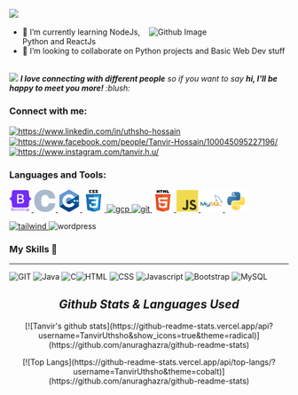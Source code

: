 <!--**TanvirUthsho/TanvirUthsho** is a ✨ _special_ ✨ repository because its `README.md` (this file) appears on your GitHub profile.

<p align="right"> <img src="https://komarev.com/ghpvc/?username=TanvirUthsho" alt="TanvirUthsho Profile visits" /></p>
![](https://raw.githubusercontent.com/halfrost/halfrost/master/icons/header_.png)
<img src="https://raw.githubusercontent.com/media/fullstack.jpg" width="100%">

<h2 align="center">I'm Tanvir Hossain Uthsho <img src="https://raw.githubusercontent.com/ABSphreak/ABSphreak/master/gifs/Hi.gif" width="30px"><img src="https://raw.githubusercontent.com/ABSphreak/ABSphreak/master/gifs/Hi.gif" width="30px"></h2>

<h3 align="center">I'm a Software and Full Stack Web Developer</h3>
<h1 align="center">You never know how strong are you until being strong is the only choice you have</h1>

![age](https://img.shields.io/badge/age-23-blue)
![focus](https://img.shields.io/badge/focus-FullStack-brightgreen)
<!-- Profile View Count and GitStats -->
![](https://komarev.com/ghpvc/?username=TanvirUthsho&style=plastic&color=ff69b4)

<img width="50%" align="right" alt="Github Image" src="https://raw.githubusercontent.com/onimur/.github/master/.resources/git-header.svg" />

- 🌱 I’m currently learning NodeJs, Python and ReactJs
- 👯 I’m looking to collaborate on Python projects and Basic Web Dev stuff
<br>
<img src="https://media.giphy.com/media/LnQjpWaON8nhr21vNW/giphy.gif" width="40"> <em><b>I love connecting with different people</b> so if you want to say <b>hi, I'll be happy to meet you more!</b> :blush:</em>

<!-- ===================
========================== -->
<h3 align="left">Connect with me:</h3>
<p align="left">
<a href="https://www.linkedin.com/in/uthsho-hossain" target="blank"><img align="center" src="https://cdn.jsdelivr.net/npm/simple-icons@3.0.1/icons/linkedin.svg" alt="https://www.linkedin.com/in/uthsho-hossain" height="30" width="40" /></a>
<a href="https://fb.com/people/Tanvir-Hossain/100045095227196/" target="blank"><img align="center" src="https://cdn.jsdelivr.net/npm/simple-icons@3.0.1/icons/facebook.svg" alt="https://www.facebook.com/people/Tanvir-Hossain/100045095227196/" height="30" width="40" /></a>
<a href="https://instagram.com/tanvir.h.u/" target="blank"><img align="center" src="https://cdn.jsdelivr.net/npm/simple-icons@3.0.1/icons/instagram.svg" alt="https://www.instagram.com/tanvir.h.u/" height="30" width="40" /></a>
</p>

<h3 align="left">Languages and Tools:</h3>
<p align="left"> <a href="https://getbootstrap.com" target="_blank"> <img src="https://raw.githubusercontent.com/devicons/devicon/master/icons/bootstrap/bootstrap-plain-wordmark.svg" alt="bootstrap" width="40" height="40"/> </a> <a href="https://www.cprogramming.com/" target="_blank"> <img src="https://raw.githubusercontent.com/devicons/devicon/master/icons/c/c-original.svg" alt="c" width="40" height="40"/> </a> <a href="https://www.w3schools.com/cpp/" target="_blank"> <img src="https://raw.githubusercontent.com/devicons/devicon/master/icons/cplusplus/cplusplus-original.svg" alt="cplusplus" width="40" height="40"/> </a> <a href="https://www.w3schools.com/css/" target="_blank"> <img src="https://raw.githubusercontent.com/devicons/devicon/master/icons/css3/css3-original-wordmark.svg" alt="css3" width="40" height="40"/> </a> <a href="https://cloud.google.com" target="_blank"> <img src="https://www.vectorlogo.zone/logos/google_cloud/google_cloud-icon.svg" alt="gcp" width="40" height="40"/> </a> <a href="https://git-scm.com/" target="_blank"> <img src="https://www.vectorlogo.zone/logos/git-scm/git-scm-icon.svg" alt="git" width="40" height="40"/> </a> <a href="https://www.w3.org/html/" target="_blank"> <img src="https://raw.githubusercontent.com/devicons/devicon/master/icons/html5/html5-original-wordmark.svg" alt="html5" width="40" height="40"/> </a> <a href="https://developer.mozilla.org/en-US/docs/Web/JavaScript" target="_blank"> <img src="https://raw.githubusercontent.com/devicons/devicon/master/icons/javascript/javascript-original.svg" alt="javascript" width="40" height="40"/> </a> <a href="https://www.mysql.com/" target="_blank"> <img src="https://raw.githubusercontent.com/devicons/devicon/master/icons/mysql/mysql-original-wordmark.svg" alt="mysql" width="40" height="40"/> </a> <a href="https://www.python.org" target="_blank"> <img src="https://raw.githubusercontent.com/devicons/devicon/master/icons/python/python-original.svg" alt="python" width="40" height="40"/> </a> </p>
<a href="https://tailwindcss.com/" target="_blank"> <img src="https://www.vectorlogo.zone/logos/tailwindcss/tailwindcss-icon.svg" alt="tailwind" width="40" height="40"/> </a> <img src="https://www.vectorlogo.zone/logos/wordpress/wordpress-icon.svg" alt="wordpress" width="40" height="40"/>

### My Skills 🚀

----

![GIT](https://img.shields.io/badge/git-%3776AB.svg?style=for-the-badge&logo=git&logoColor=white&color=F05032)
![Java](https://img.shields.io/badge/java-%7396.svg?style=for-the-badge&logo=java&logoColor=white&color=007396)
![C](https://img.shields.io/badge/c-%3776AB.svg?style=for-the-badge&logo=c&logoColor=white&color=A8B9CC)![HTML](https://img.shields.io/badge/html5-%3776AB.svg?style=for-the-badge&logo=html5&logoColor=white&color=E34F26)
![CSS](https://img.shields.io/badge/css3-%1572B6.svg?style=for-the-badge&logo=css3&logoColor=white&color=1572B6)
![Javascript](https://img.shields.io/badge/javscript-%F7DF1E.svg?style=for-the-badge&logo=javascript&logoColor=black&color=F7DF1E)
![Bootstrap](https://img.shields.io/badge/bootstrap-%3776AB.svg?style=for-the-badge&logo=bootstrap&logoColor=white&color=563D7C)
![MySQL](https://img.shields.io/badge/mysql-%4479A1.svg?style=for-the-badge&logo=mysql&logoColor=white&color=4479A1)


<h2 align='center'><i>Github Stats & Languages Used</i></h2>


<p align="center">[![Tanvir's github stats](https://github-readme-stats.vercel.app/api?username=TanvirUthsho&show_icons=true&theme=radical)](https://github.com/anuraghazra/github-readme-stats)</p>

<p align="center">[![Top Langs](https://github-readme-stats.vercel.app/api/top-langs/?username=TanvirUthsho&theme=cobalt)](https://github.com/anuraghazra/github-readme-stats)</p>


<!--<p align="center">
   <a href="https://www.buymeacoffee.com/AbhiVikrant" target="_blank"><img src="https://cdn.buymeacoffee.com/buttons/v2/default-black.png" alt="Buy Me A Coffee" style="height: 60px !important;width: 217px !important;" ></a>
</p>-->
